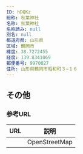 ```yaml
---
ID: hDQKz
総称: 秋葉神社
名称: 秋葉神社
名称読み: null
別名: null
都道府県: 山形県
区域: 鶴岡市
緯度: 38.7272455
経度: 139.8341069
郵便番号: 9970027
住所: 山形県鶴岡市昭和町３−１６
---
```


## その他

### 参考URL

| URL | 説明          |
| --- | ------------- |
|     | OpenStreetMap |
